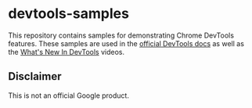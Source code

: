 # devtools-samples

This repository contains samples for demonstrating Chrome DevTools features. These
samples are used in the [official DevTools docs][official] as well as the
[What's New In DevTools][WNDT] videos.

[official]: https://developers.google.com/web/tools/chrome-devtools
[WNDT]: https://www.youtube.com/playlist?list=PLNYkxOF6rcIBDSojZWBv4QJNoT4GNYzQD

## Disclaimer

This is not an official Google product.

